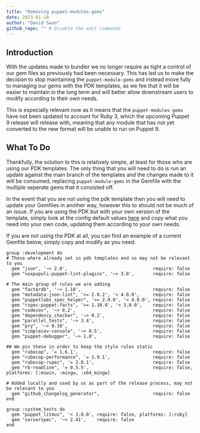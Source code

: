 ```yaml
---
title: "Removing puppet-modules-gems"
date: 2023-01-10
author: "David Swan"
github_repo: "" # Disable the edit commands
---
```


## Introduction
With the updates made to bundler we no longer require as tight a control of our gem files as previously had been necessary. This has led us to make the decision to stop maintaining the `puppet-module-gems` and instead move fully to managing our gems with the PDK templates, as we fee that it will be easier to maintain in the long term and will better allow downstream users to modify according to their own needs.

This is especially relevant now as it means that the `puppet-modules-gems` have not been updated to account for Ruby 3, which the upcoming Puppet 9 release will release with, meaning that any module that has not yet converted to the new format will be unable to run on Puppet 9.

## What To Do
Thankfully, the solution to this is relatively simple, at least for those who are using our PDK templates. The only thing that you will need to do is run an update against the main branch of the templates and the changes made to it will be consumed, replacing `puppet-module-gems` in the Gemfile with the multiple seperate gems that it consisted off.

In the event that you are not using the pdk template then you will need to update your Gemfiles in another way, however this to should not be much of an issue. If you are using the PDK but with your own version of the template, simply look at the config default values [here](https://github.com/puppetlabs/pdk-templates/blob/main/config_defaults.yml#L556) and copy what you need into your own code, updating them according to your own needs.

If you are not using the PDK at all, you can find an example of a current Gemfile below, simply copy and modify as you need:
```
group :development do
# These where already set in pdk templates and so may not be relevant to you
  gem "json", '~> 2.0',                                require: false
  gem "voxpupuli-puppet-lint-plugins", '~> 3.0',       require: false

# The main group of rules we are adding
  gem "facterdb", '~> 1.18',                           require: false
  gem "metadata-json-lint", '>= 2.0.2', '< 4.0.0',     require: false
  gem "puppetlabs_spec_helper", '>= 2.9.0', '< 4.0.0', require: false
  gem "rspec-puppet-facts", '>= 1.10.0', '< 3.0.0',    require: false
  gem "codecov", '~> 0.2',                             require: false
  gem "dependency_checker", '~> 0.2',                  require: false
  gem "parallel_tests", '~> 3.4',                      require: false
  gem "pry", '~> 0.10',                                require: false
  gem "simplecov-console", '~> 0.5',                   require: false
  gem "puppet-debugger", '~> 1.0',                     require: false

## We pin these in order to keep the style rules static
  gem "rubocop", '= 1.6.1',                            require: false
  gem "rubocop-performance", '= 1.9.1',                require: false
  gem "rubocop-rspec", '= 2.0.1',                      require: false
  gem "rb-readline", '= 0.5.5',                        require: false, platforms: [:mswin, :mingw, :x64_mingw]

# Added locally and used by us as part of the release process, may not be relevant to you
  gem "github_changelog_generator",                    require: false
end

group :system_tests do
  gem "puppet_litmus", '< 1.0.0', require: false, platforms: [:ruby]
  gem "serverspec", '~> 2.41',    require: false
end
```
